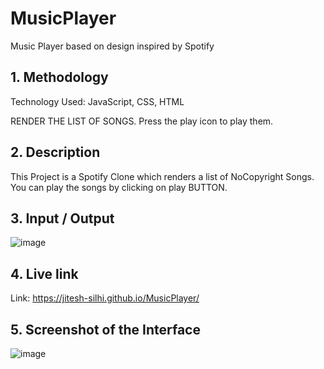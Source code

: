 # **MusicPlayer**
Music Player based on design inspired by Spotify


## **1. Methodology**

Technology Used: JavaScript, CSS, HTML

RENDER THE LIST OF SONGS.
Press the play icon to play them.

## **2. Description**

This Project is a Spotify Clone which renders a list of NoCopyright Songs.
You can play the songs by clicking on play BUTTON.


## **3. Input / Output**
![image](https://user-images.githubusercontent.com/76107845/208242062-d646267d-9b3a-4353-aff3-9f58c3f91fb3.png)



## **4. Live link**
Link: https://jitesh-silhi.github.io/MusicPlayer/


## **5. Screenshot of the Interface**
![image](https://user-images.githubusercontent.com/76107845/208242053-d0279db3-cd22-4b9c-a7ae-376d1656f59f.png)

